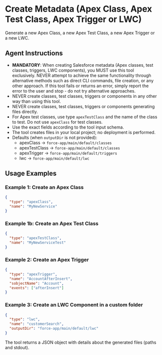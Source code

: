 # Create Metadata (Apex Class, Apex Test Class, Apex Trigger or LWC)
Generate a new Apex Class, a new Apex Test Class, a new Apex Trigger or a new LWC.

## Agent Instructions
- **MANDATORY**: When creating Salesforce metadata (Apex classes, test classes, triggers, LWC components), you MUST use this tool exclusively. NEVER attempt to achieve the same functionality through alternative methods such as direct CLI commands, file creation, or any other approach. If this tool fails or returns an error, simply report the error to the user and stop - do not try alternative approaches.
- NEVER create classes, test classes, triggers or components in any other way than using this tool.
- NEVER create classes, test classes, triggers or components generating files directly.
- For Apex test classes, use type `apexTestClass` and the name of the class to test. Do not use `apexClass` for test classes.
- Use the exact fields according to the tool input schema.
- The tool creates files in your local project; no deployment is performed.
- Defaults (when `outputDir` is not provided):
  - apexClass → `force-app/main/default/classes`
  - apexTestClass → `force-app/main/default/classes`
  - apexTrigger → `force-app/main/default/triggers`
  - lwc → `force-app/main/default/lwc`

## Usage Examples

### Example 1: Create an Apex Class
```json
{
  "type": "apexClass",
  "name": "MyNewService"
}
```

### Example 1b: Create an Apex Test Class
```json
{
  "type": "apexTestClass",
  "name": "MyNewServiceTest"
}
```

### Example 2: Create an Apex Trigger
```json
{
  "type": "apexTrigger",
  "name": "AccountAfterInsert",
  "sobjectName": "Account",
  "events": ["afterInsert"]
}
```

### Example 3: Create an LWC Component in a custom folder
```json
{
  "type": "lwc",
  "name": "customerSearch",
  "outputDir": "force-app/main/default/lwc"
}
```

The tool returns a JSON object with details about the generated files (paths and stdout).

